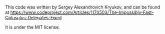 This code was written by Sergey Alexandrovich Kryukov, and can be found at https://www.codeproject.com/Articles/1170503/The-Impossibly-Fast-Cplusplus-Delegates-Fixed

It is under the MIT license.